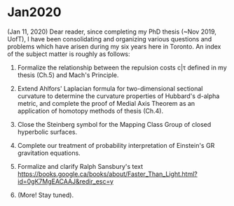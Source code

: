 # Jan2020

(Jan 11, 2020) Dear reader, since completing my PhD thesis (~Nov 2019, UofT), I have been consolidating and organizing various questions and problems which have arisen during my six years here in Toronto. An index of the subject matter is roughly as follows: 

1. Formalize the relationship between the repulsion costs c|τ defined in my thesis (Ch.5) and Mach's Principle.

2. Extend Ahlfors' Laplacian formula for two-dimensional sectional curvature to determine the curvature properties of Hubbard's d-alpha metric, and complete the proof of Medial Axis Theorem as an application of homotopy methods of thesis (Ch.4).

3. Close the Steinberg symbol for the Mapping Class Group of closed hyperbolic surfaces.

4. Complete our treatment of probability interpretation of Einstein's GR gravitation equations.

5. Formalize and clarify Ralph Sansbury's text https://books.google.ca/books/about/Faster_Than_Light.html?id=0gK7MgEACAAJ&redir_esc=y

6. (More! Stay tuned).
